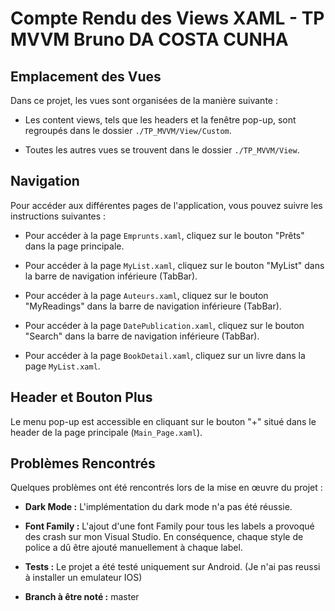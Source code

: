 # Compte Rendu des Views XAML - TP MVVM Bruno DA COSTA CUNHA


## Emplacement des Vues

Dans ce projet, les vues sont organisées de la manière suivante :

- Les content views, tels que les headers et la fenêtre pop-up, sont regroupés dans le dossier `./TP_MVVM/View/Custom`.

- Toutes les autres vues se trouvent dans le dossier `./TP_MVVM/View`.

## Navigation

Pour accéder aux différentes pages de l'application, vous pouvez suivre les instructions suivantes :

- Pour accéder à la page `Emprunts.xaml`, cliquez sur le bouton "Prêts" dans la page principale.

- Pour accéder à la page `MyList.xaml`, cliquez sur le bouton "MyList" dans la barre de navigation inférieure (TabBar).

- Pour accéder à la page `Auteurs.xaml`, cliquez sur le bouton "MyReadings" dans la barre de navigation inférieure (TabBar).

- Pour accéder à la page `DatePublication.xaml`, cliquez sur le bouton "Search" dans la barre de navigation inférieure (TabBar).

- Pour accéder à la page `BookDetail.xaml`, cliquez sur un livre dans la page `MyList.xaml`.

## Header et Bouton Plus

Le menu pop-up est accessible en cliquant sur le bouton "+" situé dans le header de la page principale (`Main_Page.xaml`).

## Problèmes Rencontrés

Quelques problèmes ont été rencontrés lors de la mise en œuvre du projet :

- **Dark Mode :** L'implémentation du dark mode n'a pas été réussie.

- **Font Family :** L'ajout d'une font Family pour tous les labels a provoqué des crash sur mon Visual Studio. En conséquence, chaque style de police a dû être ajouté manuellement à chaque label.

- **Tests :** Le projet a été testé uniquement sur Android. (Je n'ai pas reussi à installer un emulateur IOS)

- **Branch à être noté :** master